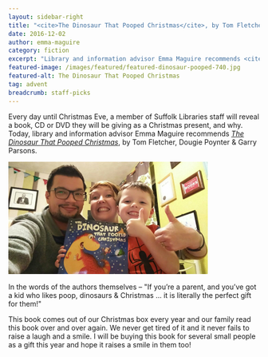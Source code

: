 ```yaml
---
layout: sidebar-right
title: "<cite>The Dinosaur That Pooped Christmas</cite>, by Tom Fletcher, Dougie Poynter &amp; Garry Parsons"
date: 2016-12-02
author: emma-maguire
category: fiction
excerpt: "Library and information advisor Emma Maguire recommends <cite>The Dinosaur That Pooped Christmas</cite>, by Tom Fletcher, Dougie Poynter &amp; Garry Parsons."
featured-image: /images/featured/featured-dinosaur-pooped-740.jpg
featured-alt: The Dinosaur That Pooped Christmas
tag: advent
breadcrumb: staff-picks
---
```


Every day until Christmas Eve, a member of Suffolk Libraries staff will reveal a book, CD or DVD they will be giving as a Christmas present, and why. Today, library and information advisor Emma Maguire recommends <a href="https://suffolk.spydus.co.uk/cgi-bin/spydus.exe/ENQ/OPAC/BIBENQ?BRN=1239459"><cite>The Dinosaur That Pooped Christmas</cite></a>, by Tom Fletcher, Dougie Poynter & Garry Parsons.

![The Dinosaur That Pooped Christmas](/images/featured/featured-dinosaur-pooped.jpg)

In the words of the authors themselves – "If you’re a parent, and you’ve got a kid who likes poop, dinosaurs & Christmas ... it is literally the perfect gift for them!"

This book comes out of our Christmas box every year and our family read this book over and over again. We never get tired of it and it never fails to raise a laugh and a smile. I will be buying this book for several small people as a gift this year and hope it raises a smile in them too!
